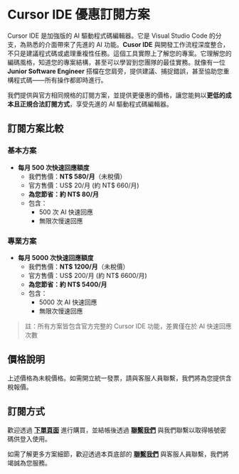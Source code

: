 # Cursor IDE 優惠訂閱方案
Cursor IDE 是加強版的 AI 驅動程式碼編輯器。它是 Visual Studio Code 的分支，為熟悉的介面帶來了先進的 AI 功能。**Cusor IDE** 與開發工作流程深度整合，不只是建議程式碼或處理重複性任務。這個工具實際上了解您的專案。它理解您的編碼風格，知道您的專案結構，甚至可以學習到您團隊的最佳實務。就像有一位 **Junior Software Engineer** 搭檔在您肩旁，提供建議、捕捉錯誤，甚至協助您重構程式碼——所有操作都即時進行。

我們提供與官方相同規格的訂閱方案，並提供更優惠的價格，讓您能夠以**更低的成本且正規合法訂閱方式**，享受先進的 AI 驅動程式碼編輯器。

## 訂閱方案比較

### 基本方案
- **每月 500 次快速回應額度**
  - 我們售價：**NT$ 580/月**（未稅價）
  - 官方售價：US$ 20/月 (約 NT$ 660/月)
  - **為您節省：約 NT$ 80/月**
  - 包含：
    - 500 次 AI 快速回應
    - 無限次慢速回應
    
### 專業方案
- **每月 5000 次快速回應額度**
  - 我們售價：**NT$ 1200/月**（未稅價）
  - 官方售價：US$ 200/月 (約 NT$ 6600/月)
  - **為您節省：約 NT$ 5400/月**
  - 包含：
    - 5000 次 AI 快速回應
    - 無限次慢速回應

> 註：所有方案皆包含官方完整的 Cursor IDE 功能，差異僅在於 AI 快速回應次數

## 價格說明
上述價格為未稅價格。如需開立統一發票，請與客服人員聯繫，我們將為您提供含稅報價。

## 訂閱方式
歡迎透過 [**下單頁面**](https://payment.stima.tech) 進行購買，並結帳後透過 [**聯繫我們**](mailto:support@stima.tech) 與我們聯繫以取得帳號密碼供登入使用。

如需了解更多方案細節，歡迎透過本頁底部的 [**聯繫我們**](mailto:support@stima.tech) 與客服人員聯繫，我們將竭誠為您服務。
